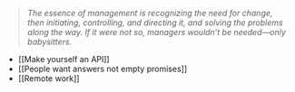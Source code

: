 > _The essence of management is recognizing the need for change, then initiating, controlling, and directing it, and solving the problems along the way._ _If it were not so, managers wouldn’t be needed—only babysitters._


- [[Make yourself an API]]
- [[People want answers not empty promises]]
- [[Remote work]]